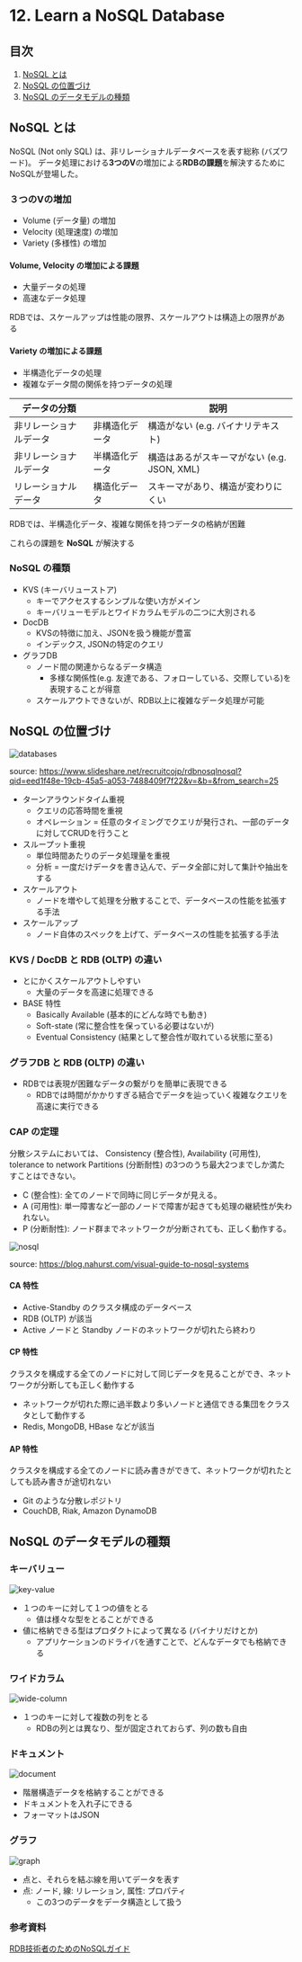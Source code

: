 # 12. Learn a NoSQL Database

## 目次

1. [NoSQL とは](#NoSQL-とは)
1. [NoSQL の位置づけ](#NoSQL-の位置づけ)
1. [NoSQL のデータモデルの種類](#NoSQL-のデータモデルの種類)

## NoSQL とは

NoSQL (Not only SQL) は、非リレーショナルデータベースを表す総称 (バズワード)。
データ処理における**3つのV**の増加による**RDBの課題**を解決するためにNoSQLが登場した。

### ３つのVの増加

- Volume (データ量) の増加
- Velocity (処理速度) の増加
- Variety (多様性) の増加

#### Volume, Velocity の増加による課題

- 大量データの処理
- 高速なデータ処理

RDBでは、スケールアップは性能の限界、スケールアウトは構造上の限界がある

#### Variety の増加による課題

- 半構造化データの処理
- 複雑なデータ間の関係を持つデータの処理

|データの分類||説明|
|---|---|---|
|非リレーショナルデータ| 非構造化データ | 構造がない (e.g. バイナリテキスト) |
|非リレーショナルデータ| 半構造化データ | 構造はあるがスキーマがない (e.g. JSON, XML) |
|リレーショナルデータ| 構造化データ | スキーマがあり、構造が変わりにくい |

RDBでは、半構造化データ、複雑な関係を持つデータの格納が困難

これらの課題を **NoSQL** が解決する

### NoSQL の種類

- KVS (キーバリューストア)
  - キーでアクセスするシンプルな使い方がメイン
  - キーバリューモデルとワイドカラムモデルの二つに大別される
- DocDB
  - KVSの特徴に加え、JSONを扱う機能が豊富
  - インデックス, JSONの特定のクエリ
- グラフDB
  - ノード間の関連からなるデータ構造
    - 多様な関係性(e.g. 友達である、フォローしている、交際している)を表現することが得意
  - スケールアウトできないが、RDB以上に複雑なデータ処理が可能

## NoSQL の位置づけ

![databases](/backend-roadmap/images/database.png)

source: https://www.slideshare.net/recruitcojp/rdbnosqlnosql?qid=eed1f48e-19cb-45a5-a053-7488409f7f22&v=&b=&from_search=25

- ターンアラウンドタイム重視
  - クエリの応答時間を重視
  - オペレーション = 任意のタイミングでクエリが発行され、一部のデータに対してCRUDを行うこと
- スループット重視
  - 単位時間あたりのデータ処理量を重視
  - 分析 = 一度だけデータを書き込んで、データ全部に対して集計や抽出をする
- スケールアウト
  - ノードを増やして処理を分散することで、データベースの性能を拡張する手法
- スケールアップ
  - ノード自体のスペックを上げて、データベースの性能を拡張する手法

### KVS / DocDB と RDB (OLTP) の違い

- とにかくスケールアウトしやすい
  - 大量のデータを高速に処理できる
- BASE 特性
  - Basically Available (基本的にどんな時でも動き)
  - Soft-state (常に整合性を保っている必要はないが)
  - Eventual Consistency (結果として整合性が取れている状態に至る)

### グラフDB と RDB (OLTP) の違い

- RDBでは表現が困難なデータの繋がりを簡単に表現できる
  - RDBでは時間がかかりすぎる結合でデータを辿っていく複雑なクエリを高速に実行できる

### CAP の定理

分散システムにおいては、 Consistency (整合性), Availability (可用性), tolerance to network Partitions (分断耐性) の3つのうち最大2つまでしか満たすことはできない。

- C (整合性): 全てのノードで同時に同じデータが見える。
- A (可用性): 単一障害など一部のノードで障害が起きても処理の継続性が失われない。
- P (分断耐性): ノード群までネットワークが分断されても、正しく動作する。

![nosql](/backend-roadmap/images/nosql.png)

source: https://blog.nahurst.com/visual-guide-to-nosql-systems

#### CA 特性

- Active-Standby のクラスタ構成のデータベース
- RDB (OLTP) が該当
- Active ノードと Standby ノードのネットワークが切れたら終わり

#### CP 特性

クラスタを構成する全てのノードに対して同じデータを見ることができ、ネットワークが分断しても正しく動作する

- ネットワークが切れた際に過半数より多いノードと通信できる集団をクラスタとして動作する
- Redis, MongoDB, HBase などが該当

#### AP 特性

クラスタを構成する全てのノードに読み書きができて、ネットワークが切れたとしても読み書きが途切れない

- Git のような分散レポジトリ
- CouchDB, Riak, Amazon DynamoDB

## NoSQL のデータモデルの種類

### キーバリュー

![key-value](/backend-roadmap/images/key-value.png)

- １つのキーに対して１つの値をとる
  - 値は様々な型をとることができる
- 値に格納できる型はプロダクトによって異なる (バイナリだけとか)
  - アプリケーションのドライバを通すことで、どんなデータでも格納できる

### ワイドカラム

![wide-column](/backend-roadmap/images/wide-column.png)

- １つのキーに対して複数の列をとる
  - RDBの列とは異なり、型が固定されておらず、列の数も自由

### ドキュメント

![document](/backend-roadmap/images/document.png)

- 階層構造データを格納することができる
- ドキュメントを入れ子にできる
- フォーマットはJSON

### グラフ

![graph](/backend-roadmap/images/graph.png)

- 点と、それらを結ぶ線を用いてデータを表す
- 点: ノード, 線: リレーション, 属性: プロパティ
  - この3つのデータをデータ構造として扱う

### 参考資料

[RDB技術者のためのNoSQLガイド](https://bookwalker.jp/ded1d645ce-db98-48cd-9f66-0f5bee079716/?adpcnt=7qM_Vsc7&gclid=EAIaIQobChMI8vHg2sSS5gIVlKuWCh2Z0wuEEAQYASABEgL3efD_BwE)
